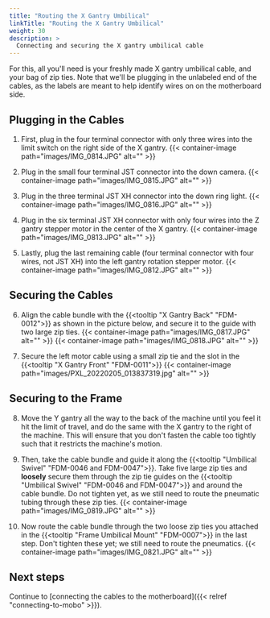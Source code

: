 ```yaml
---
title: "Routing the X Gantry Umbilical"
linkTitle: "Routing the X Gantry Umbilical"
weight: 30
description: >
  Connecting and securing the X gantry umbilical cable
---
```


For this, all you'll need is your freshly made X gantry umbilical cable, and your bag of zip ties. Note that we'll be plugging in the unlabeled end of the cables, as the labels are meant to help identify wires on on the motherboard side.

## Plugging in the Cables

1. First, plug in the four terminal connector with only three wires into the limit switch on the right side of the X gantry.
  {{< container-image path="images/IMG_0814.JPG" alt="" >}}

2. Plug in the small four terminal JST connector into the down camera.
  {{< container-image path="images/IMG_0815.JPG" alt="" >}}

3. Plug in the three terminal JST XH connector into the down ring light.
  {{< container-image path="images/IMG_0816.JPG" alt="" >}}

4. Plug in the six terminal JST XH connector with only four wires into the Z gantry stepper motor in the center of the X gantry.
  {{< container-image path="images/IMG_0813.JPG" alt="" >}}

5. Lastly, plug the last remaining cable (four terminal connector with four wires, not JST XH) into the left gantry rotation stepper motor.
  {{< container-image path="images/IMG_0812.JPG" alt="" >}}

## Securing the Cables

6. Align the cable bundle with the {{<tooltip "X Gantry Back" "FDM-0012">}} as shown in the picture below, and secure it to the guide with two large zip ties.
  {{< container-image path="images/IMG_0817.JPG" alt="" >}}
  {{< container-image path="images/IMG_0818.JPG" alt="" >}}

7. Secure the left motor cable using a small zip tie and the slot in the {{<tooltip "X Gantry Front" "FDM-0011">}}
  {{< container-image path="images/PXL_20220205_013837319.jpg" alt="" >}}

## Securing to the Frame

8. Move the Y gantry all the way to the back of the machine until you feel it hit the limit of travel, and do the same with the X gantry to the right of the machine. This will ensure that you don't fasten the cable too tightly such that it restricts the machine's motion.

9. Then, take the cable bundle and guide it along the {{<tooltip "Umbilical Swivel" "FDM-0046 and FDM-0047">}}. Take five large zip ties and **loosely** secure them through the zip tie guides on the {{<tooltip "Umbilical Swivel" "FDM-0046 and FDM-0047">}} and around the cable bundle. Do not tighten yet, as we still need to route the pneumatic tubing through these zip ties.
  {{< container-image path="images/IMG_0819.JPG" alt="" >}}

10. Now route the cable bundle through the two loose zip ties you attached in the {{<tooltip "Frame Umbilical Mount" "FDM-0007">}} in the last step. Don't tighten these yet; we still need to route the pneumatics.
  {{< container-image path="images/IMG_0821.JPG" alt="" >}}

## Next steps

Continue to [connecting the cables to the motherboard]({{< relref "connecting-to-mobo" >}}).
